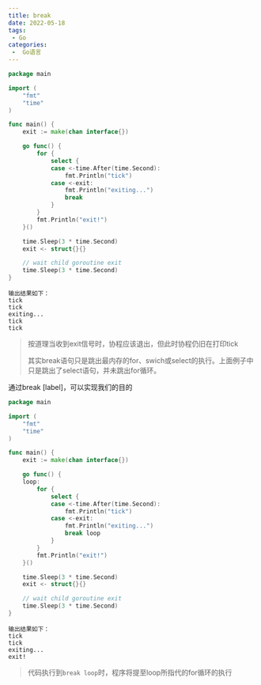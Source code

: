 ```yaml
---
title: break
date: 2022-05-18
tags:
 - Go
categories:
 -  Go语言
---
```




```GO
package main

import (
	"fmt"
	"time"
)

func main() {
	exit := make(chan interface{})

	go func() {
		for {
			select {
			case <-time.After(time.Second):
				fmt.Println("tick")
			case <-exit:
				fmt.Println("exiting...")
				break
			}
		}
		fmt.Println("exit!")
	}()

	time.Sleep(3 * time.Second)
	exit <- struct{}{}

	// wait child goroutine exit
	time.Sleep(3 * time.Second)
}
```

```
输出结果如下：
tick
tick
exiting...
tick
tick
```

> 按道理当收到exit信号时，协程应该退出，但此时协程仍旧在打印tick
>
> 其实break语句只是跳出最内存的for、swich或select的执行。上面例子中只是跳出了select语句，并未跳出for循环。

通过break [label]，可以实现我们的目的

```go
package main

import (
	"fmt"
	"time"
)

func main() {
	exit := make(chan interface{})

	go func() {
	loop:
		for {
			select {
			case <-time.After(time.Second):
				fmt.Println("tick")
			case <-exit:
				fmt.Println("exiting...")
				break loop
			}
		}
		fmt.Println("exit!")
	}()

	time.Sleep(3 * time.Second)
	exit <- struct{}{}

	// wait child goroutine exit
	time.Sleep(3 * time.Second)
}
```

```
输出结果如下：
tick
tick
exiting...
exit!
```

> 代码执行到`break loop`时，程序将提至loop所指代的for循环的执行